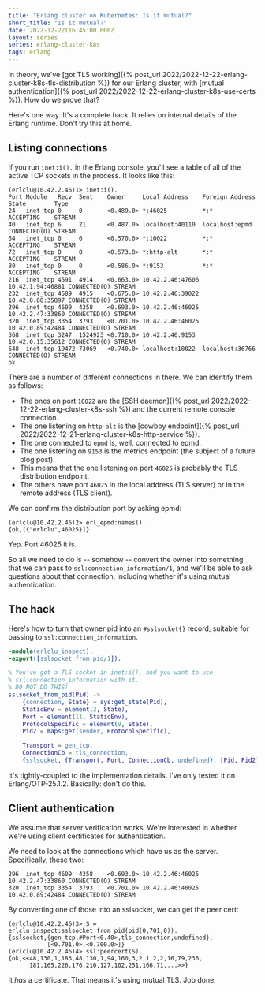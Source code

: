 ```yaml
---
title: "Erlang cluster on Kubernetes: Is it mutual?"
short_title: "Is it mutual?"
date: 2022-12-22T16:45:00.000Z
layout: series
series: erlang-cluster-k8s
tags: erlang
---
```


In theory, we've [got TLS working]({% post_url 2022/2022-12-22-erlang-cluster-k8s-tls-distribution %}) for our Erlang
cluster, with [mutual authentication]({% post_url 2022/2022-12-22-erlang-cluster-k8s-use-certs %}). How do we prove
that?

Here's one way. It's a complete hack. It relies on internal details of the Erlang runtime. Don't try this at home.

## Listing connections

If you run `inet:i().` in the Erlang console, you'll see a table of all of the active TCP sockets in the process. It
looks like this:

```
(erlclu@10.42.2.46)1> inet:i().
Port Module   Recv  Sent    Owner     Local Address    Foreign Address  State        Type
24   inet_tcp 0     0       <0.489.0> *:46025          *:*              ACCEPTING    STREAM
40   inet_tcp 6     21      <0.487.0> localhost:40110  localhost:epmd   CONNECTED(O) STREAM
64   inet_tcp 0     0       <0.570.0> *:10022          *:*              ACCEPTING    STREAM
72   inet_tcp 0     0       <0.573.0> *:http-alt       *:*              ACCEPTING    STREAM
80   inet_tcp 0     0       <0.586.0> *:9153           *:*              ACCEPTING    STREAM
216  inet_tcp 4591  4914    <0.663.0> 10.42.2.46:47606 10.42.1.94:46881 CONNECTED(O) STREAM
232  inet_tcp 4589  4915    <0.675.0> 10.42.2.46:39022 10.42.0.88:35897 CONNECTED(O) STREAM
296  inet_tcp 4609  4358    <0.693.0> 10.42.2.46:46025 10.42.2.47:33860 CONNECTED(O) STREAM
320  inet_tcp 3354  3793    <0.701.0> 10.42.2.46:46025 10.42.0.89:42484 CONNECTED(O) STREAM
368  inet_tcp 3247  1524923 <0.710.0> 10.42.2.46:9153  10.42.0.15:35612 CONNECTED(O) STREAM
648  inet_tcp 19472 73069   <0.740.0> localhost:10022  localhost:36766  CONNECTED(O) STREAM
ok
```

There are a number of different connections in there. We can identify them as follows:

- The ones on port `10022` are the [SSH daemon]({% post_url 2022/2022-12-22-erlang-cluster-k8s-ssh %}) and the current
  remote console connection.
- The one listening on `http-alt` is the [cowboy endpoint]({% post_url 2022/2022-12-21-erlang-cluster-k8s-http-service %}).
- The one connected to `epmd` is, well, connected to epmd.
- The one listening on `9153` is the metrics endpoint (the subject of a future blog post).
- This means that the one listening on port `46025` is probably the TLS distribution endpoint.
- The others have port `46025` in the local address (TLS server) or in the remote address (TLS client).

We can confirm the distribution port by asking epmd:

```
(erlclu@10.42.2.46)2> erl_epmd:names().
{ok,[{"erlclu",46025}]}
```

Yep. Port 46025 it is.

So all we need to do is -- somehow -- convert the owner into something that we can pass to
`ssl:connection_information/1`, and we'll be able to ask questions about that connection, including whether it's using
mutual authentication.

## The hack

Here's how to turn that owner pid into an `#sslsocket{}` record, suitable for passing to `ssl:connection_information`.

```erlang
-module(erlclu_inspect).
-export([sslsocket_from_pid/1]).

% You've got a TLS socket in inet:i(), and you want to use
% ssl:connection_information with it.
% DO NOT DO THIS!
sslsocket_from_pid(Pid) ->
    {connection, State} = sys:get_state(Pid),
    StaticEnv = element(2, State),
    Port = element(11, StaticEnv),
    ProtocolSpecific = element(9, State),
    Pid2 = maps:get(sender, ProtocolSpecific),

    Transport = gen_tcp,
    ConnectionCb = tls_connection,
    {sslsocket, {Transport, Port, ConnectionCb, undefined}, [Pid, Pid2]}.
```

<div class="callout callout-warning" markdown="span">
It's tightly-coupled to the implementation details. I've only tested it on Erlang/OTP-25.1.2. Basically: don't do this.
</div>

## Client authentication

We assume that server verification works. We're interested in whether we're using client certificates for
authentication.

We need to look at the connections which have us as the server. Specifically, these two:

```
296  inet_tcp 4609  4358    <0.693.0> 10.42.2.46:46025 10.42.2.47:33860 CONNECTED(O) STREAM
320  inet_tcp 3354  3793    <0.701.0> 10.42.2.46:46025 10.42.0.89:42484 CONNECTED(O) STREAM
```

By converting one of those into an sslsocket, we can get the peer cert:

```
(erlclu@10.42.2.46)3> S = erlclu_inspect:sslsocket_from_pid(pid(0,701,0)).
{sslsocket,{gen_tcp,#Port<0.40>,tls_connection,undefined},
           [<0.701.0>,<0.700.0>]}
(erlclu@10.42.2.46)4> ssl:peercert(S).
{ok,<<48,130,1,183,48,130,1,94,160,3,2,1,2,2,16,79,236,
      181,165,226,176,210,127,102,251,166,71,...>>}
```

It _has_ a certificate. That means it's using mutual TLS. Job done.
